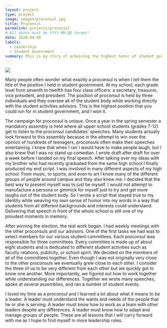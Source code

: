 ```yaml
---
layout: project
type: project
image: images/proconsul.jpg
title: Proconsul
permalink: projects/proconsul
# All dates must be YYYY-MM-DD format!
date: 2020-04-09
labels:
  - Leadership
  - Student Government
summary: This is my story of acheiving the highest honor of student governemnt.
---
```


<img class="ui image" src="{{ site.baseurl }}/images/proconsul.jpg">

Many people often wonder what exactly a proconsul is when I tell them the title of the position I held in student government. At my school, each grade level from seventh to twelfth has four class officers: a secretary, treasurer, vice president, and president. The position of proconsul is held by three individuals and they oversee all of the student body while working directly with the student activities advisors. This is the highest position that you could run for in student government, and I won it. 

The campaign for proconsul is unique. Once a year in the spring semester a mandatory assembly is held where all upper school students (grades 7-12) get to listen to the proconsul candidates’ speeches. Many students actually look forward to this assembly because in the attempt to win over the opinion of hundreds of teenagers, proconsuls often make their speeches entertaining. I knew that when I ran I would have to make people laugh, but I also knew that I was no stand up comedian. I wrote draft after draft for over a week before I landed on my final speech. After talking over my ideas with my brother who had recently graduated from the same high school I finally produced my end script. I was involved in many different aspects of my high school. From music, to sports, and even to art I knew many of the different groups of people around campus and they also knew me. I decided that the best way to present myself was to just be myself. I would not attempt to manufacture a persona or gimmick for myself just to try and get more laughs out of the student body. So I wrote a script that stayed true to my identity while weaving my own sense of humor into my words in a way that students from all different backgrounds and interests could understand. Delivering that speech in front of the whole school is still one of my proudest moments in memory. 

After winning the election, the real work began. I had weekly meetings with the other proconsuls and our advisors. One of the first tasks we had was to select members for our various student committees. Each proconsul was responsible for three committees. Every committee is made up of about eight students and is dedicated to different student activities such as faculty relations, publicity, or school spirit. We decided on the members of all of the committees together. Even though I was not originally very close to the other proconsuls we eventually grew close to each other. I consider the three of us to be very different from each other but we quickly got to know one another. More importantly, we figured out how to work together while understanding our differences. Together we wrote many speeches, spoke at several assemblies, and ran a number of student events.    

I loved my time as a proconsul and I learned a lot about what it means to be a leader. A leader must understand the wants and needs of the people that he or she is serving. A leader must know how to work as a team with other leaders despite any differences. A leader must know how to adapt and manage groups of people. These are all lessons that I will carry forward with me as I hope to find myself in more leadership roles. 
